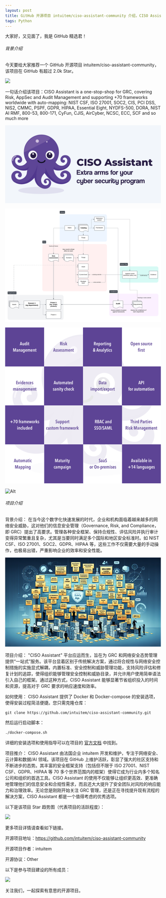 ```yaml
---
layout: post
title: GitHub 开源项目 intuitem/ciso-assistant-community 介绍，CISO Assistant is a one-stop-shop for GRC, covering Risk, AppSec and Audit Management and supporting +70 frameworks worldwide with auto-mapping: NIST CSF, ISO 27001, SOC2, CIS, PCI DSS, NIS2, CMMC, PSPF, GDPR, HIPAA, Essential Eight, NYDFS-500, DORA, NIST AI RMF, 800-53, 800-171, CyFun, CJIS, AirCyber, NCSC, ECC, SCF and so much more
tags: Python
---
```


大家好，又见面了，我是 GitHub 精选君！

###### 背景介绍

今天要给大家推荐一个 GitHub 开源项目 intuitem/ciso-assistant-community，该项目在 GitHub 有超过 2.0k Star。

![](https://stats.deeptrain.net/repo/intuitem/ciso-assistant-community/?theme=light)

一句话介绍该项目：CISO Assistant is a one-stop-shop for GRC, covering Risk, AppSec and Audit Management and supporting +70 frameworks worldwide with auto-mapping: NIST CSF, ISO 27001, SOC2, CIS, PCI DSS, NIS2, CMMC, PSPF, GDPR, HIPAA, Essential Eight, NYDFS-500, DORA, NIST AI RMF, 800-53, 800-171, CyFun, CJIS, AirCyber, NCSC, ECC, SCF and so much more




![](https://raw.githubusercontent.com/intuitem/ciso-assistant-community/master/gh_banner.png)

![](https://raw.githubusercontent.com/intuitem/ciso-assistant-community/master/core_objects.png)

![overview](https://raw.githubusercontent.com/intuitem/ciso-assistant-community/master/features.png)

![Alt](https://repobeats.axiom.co/api/embed/83162c6044da29efd7efa28f746b6bee5a3c6a8a.svg "Repobeats analytics image")


###### 项目介绍

背景介绍：
在当今这个数字化快速发展的时代，企业和机构面临着越来越多的网络安全威胁，这对他们的信息安全管理（Governance, Risk, and Compliance，即 GRC）提出了高要求。管理各种安全框架、保持合规性、评估风险并执行审计变得异常繁重且复杂，尤其是当要同时满足多个国际和地区安全标准时。如 NIST CSF、ISO 27001、SOC2、GDPR、HIPAA 等，这些工作不仅需要大量的手动操作，也极易出错，严重影响企业的效率和安全性能。



![](https://raw.githubusercontent.com/ZhuPeng/pic/master/mac/compress_tmp-f243d3a21a9031ba7d78d22cdef5c0da.png)

项目介绍：
"CISO Assistant" 平台应运而生，旨在为 GRC 和网络安全态势管理提供“一站式”服务。该平台显着区别于传统解决方案，通过将合规性与网络安全控制措施的实施显式解耦，内置标准、安全控制和威胁管理功能，支持风险评估和修复计划的追踪，使得组织能够管理安全控制和威胁目录，并允许用户使用简单语法引入自己的框架。通过这种方式，CISO Assistant 能够显著节省组织投入的时间和资源，提高对于 GRC 要求的响应速度和效率。

如何使用：
CISO Assistant 提供了 Docker 和 Docker-compose 的安装选项，使得安装过程简洁便捷。您只需克隆仓库：

```
git clone https://github.com/intuitem/ciso-assistant-community.git
```

然后运行启动脚本：

```sh
./docker-compose.sh
```

详细的安装选项和使用指导可以在项目的 [官方文档](https://intuitem.gitbook.io/ciso-assistant) 中找到。

项目推介：
CISO Assistant 由法国企业 intuitem 开发和维护，专注于网络安全、云计算和数据/AI 领域。该项目在 GitHub 上维护活跃，彰显了强大的社区支持和不断进步的态势。其丰富的安全框架支持（包括但不限于 ISO 27001、NIST CSF、GDPR、HIPAA 等 70 多个世界范围内的框架）使得它成为行业内多个知名公司和组织的首选工具。CISO Assistant 的使用不仅能够让组织更高效、更准确地管理他们的信息安全和合规性需求，而且还大大提升了安全团队对风险的响应能力和治理效率。无论您是刚刚开始关注 GRC 管理，还是正在寻找提升现有流程的解决方案，CISO Assistant 都是一个值得考虑的优秀选项。

以下是该项目 Star 趋势图（代表项目的活跃程度）：

![](https://api.star-history.com/svg?repos=intuitem/ciso-assistant-community&type=Timeline)

更多项目详情请查看如下链接。

开源项目地址：https://github.com/intuitem/ciso-assistant-community 

开源项目作者：intuitem

开源协议：Other

以下是参与项目建设的所有成员：

![](https://contrib.rocks/image?repo=intuitem/ciso-assistant-community)

关注我们，一起探索有意思的开源项目。

